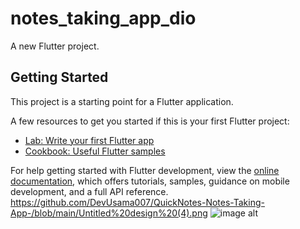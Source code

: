 # notes_taking_app_dio

A new Flutter project.

## Getting Started

This project is a starting point for a Flutter application.

A few resources to get you started if this is your first Flutter project:

- [Lab: Write your first Flutter app](https://docs.flutter.dev/get-started/codelab)
- [Cookbook: Useful Flutter samples](https://docs.flutter.dev/cookbook)

For help getting started with Flutter development, view the
[online documentation](https://docs.flutter.dev/), which offers tutorials,
samples, guidance on mobile development, and a full API reference.
https://github.com/DevUsama007/QuickNotes-Notes-Taking-App-/blob/main/Untitled%20design%20(4).png
![image alt]([https://raw.githubusercontent.com/DevUsama007/FoodPal_app/refs/heads/main/foodPalimage2.png](https://github.com/DevUsama007/QuickNotes-Notes-Taking-App-/blob/main/Untitled%20design%20(4).png))

